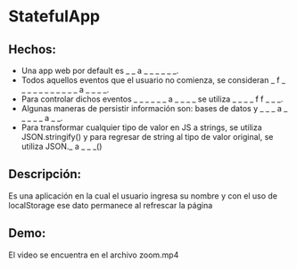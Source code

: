 # StatefulApp
## Hechos:
* Una app web por default es _ _ a _ _ _ _ _ _.
* Todos aquellos eventos que el usuario no comienza, se consideran _ f _ _ _ _ _   _ _ _ _ _ _ a _ _ _ _.
* Para controlar dichos eventos _ _ _ _ _ _ a _ _ _ _ se utiliza _ _ _ _ f f _ _ _.
* Algunas maneras de persistir información son: bases de datos y _ _ _ a _ _ _ _ _ a _ _.
* Para transformar cualquier tipo de valor en JS a strings, se utiliza JSON.stringify() y para regresar de string al tipo de valor original, se utiliza JSON._ a _ _ _()
## Descripción:
Es una aplicación en la cual el usuario ingresa su nombre y con el uso de localStorage ese dato permanece al refrescar la página
## Demo:
El video se encuentra en el archivo zoom.mp4
